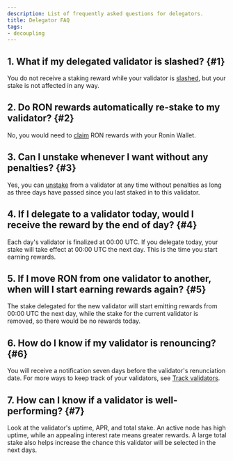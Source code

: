 ```yaml
---
description: List of frequently asked questions for delegators.
title: Delegator FAQ
tags:
- decoupling
---
```


## 1. What if my delegated validator is slashed? {#1}

You do not receive a staking reward while your validator is
[slashed](./../validators/slashing.mdx), but your stake is not
affected in any way.

## 2. Do RON rewards automatically re-stake to my validator? {#2}

No, you would need to [claim](./manage/claim-rewards.mdx) RON rewards with your Ronin Wallet.

## 3. Can I unstake whenever I want without any penalties? {#3}

Yes, you can [unstake](./manage/increase-withdraw-stake.mdx#withdraw-stake) from a validator at any time without penalties as long as three days have passed since you last staked in to this validator.

## 4. If I delegate to a validator today, would I receive the reward by the end of day? {#4}

Each day's validator is finalized at 00:00 UTC. If you delegate today, your stake will take effect at 00:00 UTC the next day. This is the time you start earning rewards.

## 5. If I move RON from one validator to another, when will I start earning rewards again? {#5}

The stake delegated for the new validator will start emitting rewards from 00:00 UTC the next day, while the stake for the current validator is removed, so there would be no rewards today.

## 6. How do I know if my validator is renouncing? {#6}

You will receive a notification seven days before the validator's renunciation date. For more ways to keep track of your validators, see [Track validators](./manage/track-validators.mdx).

## 7. How can I know if a validator is well-performing? {#7}

Look at the validator's uptime, APR, and total stake. An active node has high uptime, while an appealing interest rate means greater rewards. A large total stake also helps increase the chance this validator will be selected in the next days.
